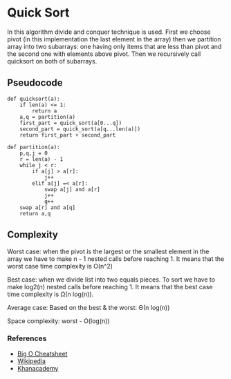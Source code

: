 # Quick Sort

In this algorithm divide and conquer technique is used. First we choose pivot
(in this implementation the last element in the array) then we partition array into two subarrays:
one having only items that are less than pivot and the second one with elements above pivot. Then
we recursively call quicksort on both of subarrays.

## Pseudocode

```
def quicksort(a):
    if len(a) <= 1:
        return a
    a,q = partition(a)
    first_part = quick_sort(a[0...q])
    second_part = quick_sort(a[q...len(a)])
    return first_part + second_part

def partition(a):
    p,q,j = 0
    r = len(a) - 1
    while j < r:
        if a[j] > a[r]:
            j++
        elif a[j] =< a[r]:
            swap a[j] and a[r]
            j++
            q++
    swap a[r] and a[q]
    return a,q
```

## Complexity

Worst case: when the pivot is the largest or the smallest element in the array we have to make n - 1
nested calls before reaching 1. It means that the worst case time complexity is O(n^2)

Best case: when we divide list into two equals pieces. To sort we have to make log2(n) nested calls
before reaching 1. It means that the best case time complexity is Ω(n log(n)).

Average case: Based on the best & the worst: Θ(n log(n))

Space complexity: worst - O(log(n))

### References

* [Big O Cheatsheet](http://bigocheatsheet.com/)
* [Wikipedia](https://en.wikipedia.org/wiki/Quicksort)
* [Khanacademy](https://www.khanacademy.org/computing/computer-science/algorithms/quick-sort/a/overview-of-quicksort)
